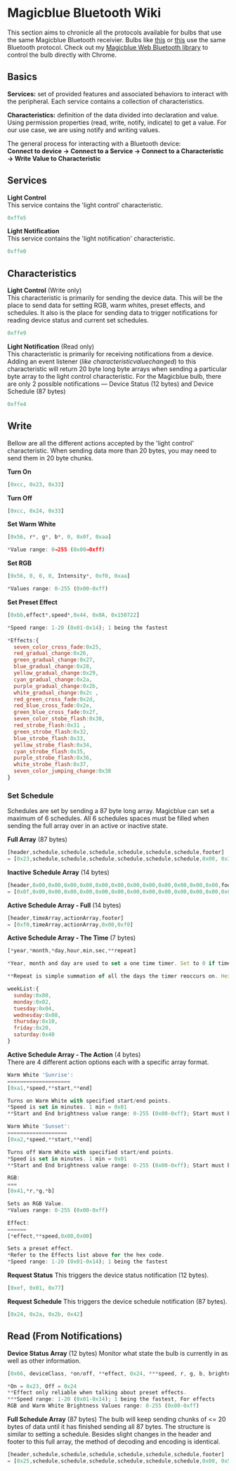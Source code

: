 # Magicblue Bluetooth Wiki

This section aims to chronicle all the protocols available for bulbs that use the same Magicblue Bluetooth receivier. Bulbs like [this](https://www.gearbest.com/smart-light-bulb/pp_230349.html) or [this](https://www.amazon.com/Magic-Light-Bluetooth-Smart-Bulb/dp/B00Y6X93EQ?ref_=bl_dp_s_web_9321634011&th=1) use the same Bluetooth protocol. 
Check out my [ Magicblue Web Bluetooth library](https://github.com/yeemachine/magicblue) to control the bulb directly with Chrome.

## Basics

**Services:** set of provided features and associated behaviors to interact with the peripheral. Each service contains a collection of characteristics.

**Characteristics:** definition of the data divided into declaration and value. Using permission properties (read, write, notify, indicate) to get a value. For our use case, we are using notify and writing values.

The general process for interacting with a Bluetooth device:  
**Connect to device → Connect to a Service → Connect to a Characteristic → Write Value to Characteristic**

## Services

**Light Control**  
This service contains the 'light control' characteristic.
```js
0xffe5
```

**Light Notification**  
This service contains the 'light notification' characteristic.
```js
0xffe0
```

## Characteristics

**Light Control** (Write only)  
This characteristic is primarily for sending the device data.
This will be the place to send data for setting RGB, warm whites, preset effects, and schedules. It also is the place for sending data to trigger notifications for reading device status and current set schedules.
```js
0xffe9
```

**Light Notification** (Read only)  
This characteristic is primarily for receiving notifications from a device.
Adding an event listener (*like characteristicvaluechanged*) to this characteristic will return 20 byte long byte arrays when sending a particular byte array to the light control characteristic. For the Magicblue bulb, there are only 2 possible notifications — Device Status (12 bytes) and Device Schedule (87 bytes)
```js
0xffe4
```

## Write
Bellow are all the different actions accepted by the 'light control' characteristic. When sending data more than 20 bytes, you may need to send them in 20 byte chunks.

**Turn On**
```js
[0xcc, 0x23, 0x33]
```
**Turn Off**
```js
[0xcc, 0x24, 0x33]
```
**Set Warm White**
```js
[0x56, r*, g*, b*, 0, 0x0f, 0xaa]

*Value range: 0→255 (0x00→0xff)
```
**Set RGB**
```js
[0x56, 0, 0, 0, Intensity*, 0xf0, 0xaa]

*Values range: 0-255 (0x00-0xff)
```
**Set Preset Effect**
```js
[0xbb,effect*,speed*,0x44, 0x0A, 0x150722]

*Speed range: 1-20 (0x01-0x14); 1 being the fastest

*Effects:{
  seven_color_cross_fade:0x25,
  red_gradual_change:0x26,
  green_gradual_change:0x27,
  blue_gradual_change:0x28,
  yellow_gradual_change:0x29,
  cyan_gradual_change:0x2a,
  purple_gradual_change:0x2b,
  white_gradual_change:0x2c ,
  red_green_cross_fade:0x2d,
  red_blue_cross_fade:0x2e,
  green_blue_cross_fade:0x2f,
  seven_color_stobe_flash:0x30,
  red_strobe_flash:0x31 ,
  green_strobe_flash:0x32,
  blue_strobe_flash:0x33,
  yellow_strobe_flash:0x34,
  cyan_strobe_flash:0x35,
  purple_strobe_flash:0x36,
  white_strobe_flash:0x37,
  seven_color_jumping_change:0x38
}
```
### Set Schedule

Schedules are set by sending a 87 byte long array. Magicblue can set a maximum of 6 schedules. All 6 schedules spaces must be filled when sending the full array over in an active or inactive state.

**Full Array** (87 bytes)
```js
[header,schedule,schedule,schedule,schedule,schedule,schedule,footer] 
= [0x23,schedule,schedule,schedule,schedule,schedule,schedule,0x00, 0x32]
```
**Inactive Schedule Array** (14 bytes)
```js
[header,0x00,0x00,0x00,0x00,0x00,0x00,0x00,0x00,0x00,0x00,0x00,0x00,footer]
= [0x0f,0x00,0x00,0x00,0x00,0x00,0x00,0x00,0x00,0x00,0x00,0x00,0x00,0x0f]
```
**Active Schedule Array - Full** (14 bytes)
```js
[header,timeArray,actionArray,footer]
= [0xf0,timeArray,actionArray,0x00,0xf0]
```
**Active Schedule Array - The Time** (7 bytes)
```js
[*year,*month,*day,hour,min,sec,**repeat]

*Year, month and day are used to set a one time timer. Set to 0 if timer is meant to repeat.

**Repeat is simple summation of all the days the timer reoccurs on. Hex codes for each day below.

weekList:{
  sunday:0x80,
  monday:0x02,
  tuesday:0x04,
  wednesday:0x08,
  thursday:0x10,
  friday:0x20,
  saturday:0x40
}
```
**Active Schedule Array - The Action** (4 bytes)  
There are 4 different action options each with a specific array format.
```js
Warm White 'Sunrise':
====================
[0xa1,*speed,**start,**end]

Turns on Warm White with specified start/end points.
*Speed is set in minutes. 1 min = 0x01
**Start and End brightness value range: 0-255 (0x00-0xff); Start must be smaller than End value

Warm White 'Sunset':
===================
[0xa2,*speed,**start,**end]

Turns off Warm White with specified start/end points.
*Speed is set in minutes. 1 min = 0x01
**Start and End brightness value range: 0-255 (0x00-0xff); Start must be larger than End value

RGB:
===
[0x41,*r,*g,*b]

Sets an RGB Value.
*Values range: 0-255 (0x00-0xff)

Effect:
======
[*effect,**speed,0x00,0x00]

Sets a preset effect.
*Refer to the Effects list above for the hex code.
*Speed range: 1-20 (0x01-0x14); 1 being the fastest
```
**Request Status**
This triggers the device status notification (12 bytes).
```js
[0xef, 0x01, 0x77]
```
**Request Schedule**
This triggers the device schedule notification (87 bytes).
```js
[0x24, 0x2a, 0x2b, 0x42]
```

## Read (From Notifications)

**Device Status Array** (12 bytes)
Monitor what state the bulb is currently in as well as other information.
```js
[0x66, deviceClass, *on/off, **effect, 0x24, ***speed, r, g, b, brightness, version, 0x99]

*On = 0x23, Off = 0x24
**Effect only reliable when talking about preset effects.
***Speed range: 1-20 (0x01-0x14); 1 being the fastest, For effects
RGB and Warm White Brightness Values range: 0-255 (0x00-0xff)
```

**Full Schedule Array** (87 bytes)
The bulb will keep sending chunks of <= 20 bytes of data until it has finished sending all 87 bytes. The structure is similar to setting a schedule. Besides slight changes in the header and footer to this full array, the method of decoding and encoding is identical.
```js
[header,schedule,schedule,schedule,schedule,schedule,schedule,footer] 
= [0x25,schedule,schedule,schedule,schedule,schedule,schedule,0x00, 0x52]
```
